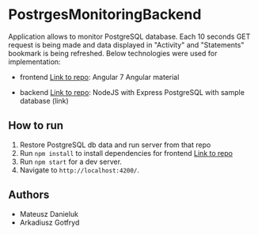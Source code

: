 # PostrgesMonitoringBackend

Application allows to monitor PostgreSQL database. Each 10 seconds GET request is being made and data displayed in "Activity" and "Statements" bookmark is being refreshed. Below technologies were used for implementation:
- frontend [Link to repo](https://github.com/danielu221/postgres-monitoring-front):
Angular 7
Angular material

- backend [Link to repo](https://github.com/danielu221/postgres-monitoring):
NodeJS with Express
PostgreSQL with sample database (link)

## How to run

1. Restore PostgreSQL db data and run server from that repo 
2. Run  `npm install` to install dependencies for frontend  [Link to repo](https://github.com/danielu221/postgres-monitoring-front)
3. Run `npm start` for a dev server. 
4. Navigate to `http://localhost:4200/`.

## Authors
- Mateusz Danieluk
- Arkadiusz Gotfryd
